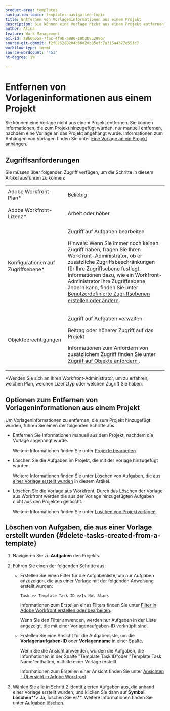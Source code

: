 ```yaml
---
product-area: templates
navigation-topic: templates-navigation-topic
title: Entfernen von Vorlageninformationen aus einem Projekt
description: Sie können eine Vorlage nicht aus einem Projekt entfernen. Sie können Informationen, die zum Projekt hinzugefügt wurden, nur manuell entfernen, nachdem eine Vorlage an das Projekt angehängt wurde. Weitere Informationen zum Anhängen von Vorlagen finden Sie unter Anhängen einer Vorlage an ein Projekt.
author: Alina
feature: Work Management
exl-id: a8b6055a-7fac-4f9b-a880-10b2b85299b7
source-git-commit: f2f825280204b56d2dc85efc7a315a4377e551c7
workflow-type: tm+mt
source-wordcount: '451'
ht-degree: 1%

---
```


# Entfernen von Vorlageninformationen aus einem Projekt

Sie können eine Vorlage nicht aus einem Projekt entfernen. Sie können Informationen, die zum Projekt hinzugefügt wurden, nur manuell entfernen, nachdem eine Vorlage an das Projekt angehängt wurde. Informationen zum Anhängen von Vorlagen finden Sie unter [Eine Vorlage an ein Projekt anhängen](../../../manage-work/projects/create-and-manage-templates/attach-template-to-project.md).

## Zugriffsanforderungen

Sie müssen über folgenden Zugriff verfügen, um die Schritte in diesem Artikel ausführen zu können:

<table style="table-layout:auto"> 
 <col> 
 <col> 
 <tbody> 
  <tr> 
   <td role="rowheader">Adobe Workfront-Plan*</td> 
   <td> <p>Beliebig</p> </td> 
  </tr> 
  <tr> 
   <td role="rowheader">Adobe Workfront-Lizenz*</td> 
   <td> <p>Arbeit oder höher</p> </td> 
  </tr> 
  <tr> 
   <td role="rowheader">Konfigurationen auf Zugriffsebene*</td> 
   <td> <p>Zugriff auf Aufgaben bearbeiten</p> <p>Hinweis: Wenn Sie immer noch keinen Zugriff haben, fragen Sie Ihren Workfront-Administrator, ob er zusätzliche Zugriffsbeschränkungen für Ihre Zugriffsebene festlegt. Informationen dazu, wie ein Workfront-Administrator Ihre Zugriffsebene ändern kann, finden Sie unter <a href="../../../administration-and-setup/add-users/configure-and-grant-access/create-modify-access-levels.md" class="MCXref xref">Benutzerdefinierte Zugriffsebenen erstellen oder ändern</a>.</p> </td> 
  </tr> 
  <tr> 
   <td role="rowheader">Objektberechtigungen</td> 
   <td> <p>Zugriff auf Aufgaben verwalten </p> <p>Beitrag oder höherer Zugriff auf das Projekt </p> <p>Informationen zum Anfordern von zusätzlichem Zugriff finden Sie unter <a href="../../../workfront-basics/grant-and-request-access-to-objects/request-access.md" class="MCXref xref">Zugriff auf Objekte anfordern </a>.</p> </td> 
  </tr> 
 </tbody> 
</table>

&#42;Wenden Sie sich an Ihren Workfront-Administrator, um zu erfahren, welchen Plan, welchen Lizenztyp oder welchen Zugriff Sie haben.

## Optionen zum Entfernen von Vorlageninformationen aus einem Projekt

Um Vorlageninformationen zu entfernen, die zum Projekt hinzugefügt wurden, führen Sie einen der folgenden Schritte aus:

* Entfernen Sie Informationen manuell aus dem Projekt, nachdem die Vorlage angehängt wurde.

   Weitere Informationen finden Sie unter [Projekte bearbeiten](../../../manage-work/projects/manage-projects/edit-projects.md).

* Löschen Sie die Aufgaben im Projekt, die mit der Vorlage hinzugefügt wurden.

   Weitere Informationen finden Sie unter [Löschen von Aufgaben, die aus einer Vorlage erstellt wurden](#delete-tasks-created-from-a-template) in diesem Artikel.

* Löschen Sie die Vorlage aus Workfront. Durch das Löschen der Vorlage aus Workfront werden die aus der Vorlage hinzugefügten Aufgaben nicht aus den Projekten gelöscht.

   Weitere Informationen finden Sie unter [Löschen von Projektvorlagen](../../../manage-work/projects/create-and-manage-templates/delete-templates.md).

## Löschen von Aufgaben, die aus einer Vorlage erstellt wurden {#delete-tasks-created-from-a-template}

1. Navigieren Sie zu **Aufgaben** des Projekts.
1. Führen Sie einen der folgenden Schritte aus:

   * Erstellen Sie einen Filter für die Aufgabenliste, um nur Aufgaben anzuzeigen, die aus einer Vorlage mit der folgenden Anweisung erstellt wurden:

      ```
      Task >> Template Task ID >>Is Not Blank
      ```

      Informationen zum Erstellen eines Filters finden Sie unter [Filter in Adobe Workfront erstellen oder bearbeiten](../../../reports-and-dashboards/reports/reporting-elements/create-filters.md).

      Wenn Sie den Filter anwenden, werden nur Aufgaben in der Liste angezeigt, die mit einer Vorlagenaufgaben-ID verknüpft sind.

   * Erstellen Sie eine Ansicht für die Aufgabenliste, um die **Vorlagenaufgaben-ID** oder **Vorlagenname** in einer Spalte.

      Wenn Sie die Ansicht anwenden, wurden die Aufgaben, die Informationen in der Spalte &quot;Template Task ID&quot;oder &quot;Template Task Name&quot;enthalten, mithilfe einer Vorlage erstellt.

      Informationen zum Erstellen einer Ansicht finden Sie unter [Ansichten - Übersicht in Adobe Workfront](../../../reports-and-dashboards/reports/reporting-elements/views-overview.md).

1. Wählen Sie alle in Schritt 2 identifizierten Aufgaben aus, die anhand einer Vorlage erstellt wurden, und klicken Sie dann auf **Symbol Löschen****> Ja, löschen Sie es**. Weitere Informationen finden Sie unter [Aufgaben löschen](../../../manage-work/tasks/manage-tasks/delete-tasks.md).
